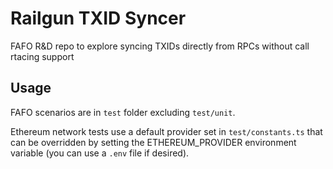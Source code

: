 # Railgun TXID Syncer
FAFO R&D repo to explore syncing TXIDs directly from RPCs without call rtacing support

## Usage
FAFO scenarios are in `test` folder excluding `test/unit`.

Ethereum network tests use a default provider set in `test/constants.ts` that can be overridden by setting the ETHEREUM_PROVIDER environment variable (you can use a `.env` file if desired).
